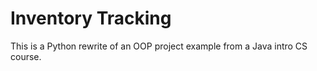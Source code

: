 # Inventory Tracking 

This is a Python rewrite of an OOP project example from a Java intro CS
course.
